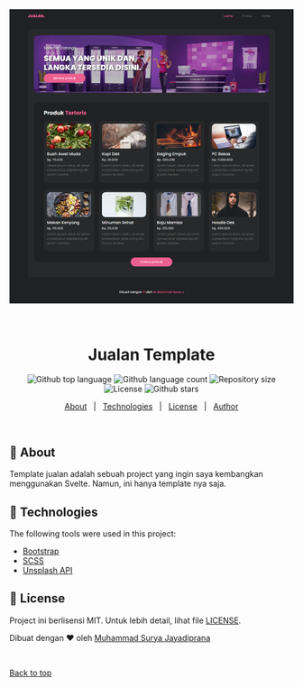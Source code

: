 <div align="center" id="top"> 
  <img src="./screenshot/ss.png" alt="Jualan Template" />

  &#xa0;

  <!-- <a href="https://jualantemplate.netlify.app">Demo</a> -->
</div>

<h1 align="center">Jualan Template</h1>

<p align="center">
  <img alt="Github top language" src="https://img.shields.io/github/languages/top/suryamsj/jualan-template?color=56BEB8">

  <img alt="Github language count" src="https://img.shields.io/github/languages/count/suryamsj/jualan-template?color=56BEB8">

  <img alt="Repository size" src="https://img.shields.io/github/repo-size/suryamsj/jualan-template?color=56BEB8">

  <img alt="License" src="https://img.shields.io/github/license/suryamsj/jualan-template?color=56BEB8">

  <!-- <img alt="Github issues" src="https://img.shields.io/github/issues/suryamsj/jualan-template?color=56BEB8" /> -->

  <!-- <img alt="Github forks" src="https://img.shields.io/github/forks/suryamsj/jualan-template?color=56BEB8" /> -->

  <img alt="Github stars" src="https://img.shields.io/github/stars/suryamsj/jualan-template?color=56BEB8" />
</p>

<!-- Status -->

<!-- <h4 align="center"> 
	🚧  Jualan Template 🚀 Under construction...  🚧
</h4> 

<hr> -->

<p align="center">
  <a href="#dart-about">About</a> &#xa0; | &#xa0; 
  <a href="#rocket-technologies">Technologies</a> &#xa0; | &#xa0;
  <a href="#memo-license">License</a> &#xa0; | &#xa0;
  <a href="https://github.com/suryamsj" target="_blank">Author</a>
</p>

<br>

## :dart: About ##

Template jualan adalah sebuah project yang ingin saya kembangkan menggunakan Svelte. Namun, ini hanya template nya saja.

## :rocket: Technologies ##

The following tools were used in this project:

- [Bootstrap](https://getbootstrap.com/)
- [SCSS](https://sass-lang.com/)
- [Unsplash API](https://awik.io/generate-random-images-unsplash-without-using-api/)

## :memo: License ##

Project ini berlisensi MIT. Untuk lebih detail, lihat file [LICENSE](LICENSE).


Dibuat dengan :heart: oleh <a href="https://github.com/suryamsj" target="_blank">Muhammad Surya Jayadiprana</a>

&#xa0;

<a href="#top">Back to top</a>
